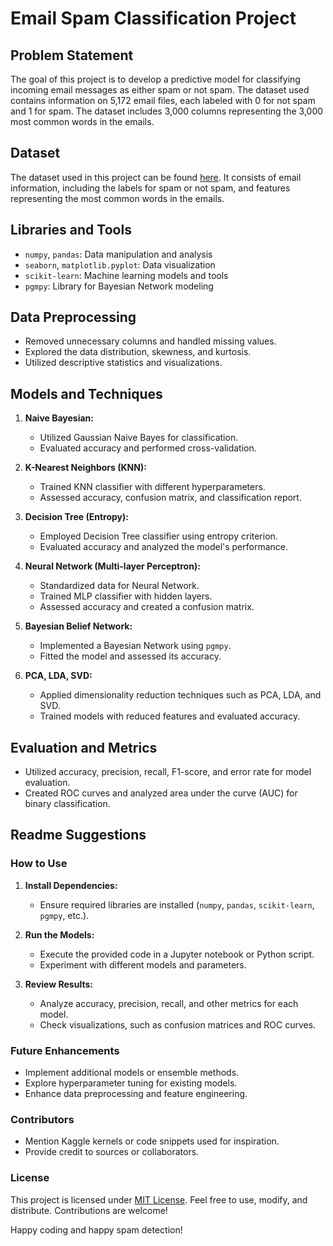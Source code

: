 # Email Spam Classification Project

## Problem Statement
The goal of this project is to develop a predictive model for classifying incoming email messages as either spam or not spam. The dataset used contains information on 5,172 email files, each labeled with 0 for not spam and 1 for spam. The dataset includes 3,000 columns representing the 3,000 most common words in the emails.

## Dataset
The dataset used in this project can be found [here](https://www.kaggle.com/datasets/balaka18/email-spam-classification-dataset-csv/data). It consists of email information, including the labels for spam or not spam, and features representing the most common words in the emails.

## Libraries and Tools
- `numpy`, `pandas`: Data manipulation and analysis
- `seaborn`, `matplotlib.pyplot`: Data visualization
- `scikit-learn`: Machine learning models and tools
- `pgmpy`: Library for Bayesian Network modeling

## Data Preprocessing
- Removed unnecessary columns and handled missing values.
- Explored the data distribution, skewness, and kurtosis.
- Utilized descriptive statistics and visualizations.

## Models and Techniques
1. **Naive Bayesian:**
   - Utilized Gaussian Naive Bayes for classification.
   - Evaluated accuracy and performed cross-validation.

2. **K-Nearest Neighbors (KNN):**
   - Trained KNN classifier with different hyperparameters.
   - Assessed accuracy, confusion matrix, and classification report.

3. **Decision Tree (Entropy):**
   - Employed Decision Tree classifier using entropy criterion.
   - Evaluated accuracy and analyzed the model's performance.

4. **Neural Network (Multi-layer Perceptron):**
   - Standardized data for Neural Network.
   - Trained MLP classifier with hidden layers.
   - Assessed accuracy and created a confusion matrix.

5. **Bayesian Belief Network:**
   - Implemented a Bayesian Network using `pgmpy`.
   - Fitted the model and assessed its accuracy.

6. **PCA, LDA, SVD:**
   - Applied dimensionality reduction techniques such as PCA, LDA, and SVD.
   - Trained models with reduced features and evaluated accuracy.

## Evaluation and Metrics
- Utilized accuracy, precision, recall, F1-score, and error rate for model evaluation.
- Created ROC curves and analyzed area under the curve (AUC) for binary classification.

## Readme Suggestions
### How to Use
1. **Install Dependencies:**
   - Ensure required libraries are installed (`numpy`, `pandas`, `scikit-learn`, `pgmpy`, etc.).

2. **Run the Models:**
   - Execute the provided code in a Jupyter notebook or Python script.
   - Experiment with different models and parameters.

3. **Review Results:**
   - Analyze accuracy, precision, recall, and other metrics for each model.
   - Check visualizations, such as confusion matrices and ROC curves.

### Future Enhancements
- Implement additional models or ensemble methods.
- Explore hyperparameter tuning for existing models.
- Enhance data preprocessing and feature engineering.

### Contributors
- Mention Kaggle kernels or code snippets used for inspiration.
- Provide credit to sources or collaborators.

### License
This project is licensed under [MIT License](LICENSE). Feel free to use, modify, and distribute. Contributions are welcome!

Happy coding and happy spam detection!
